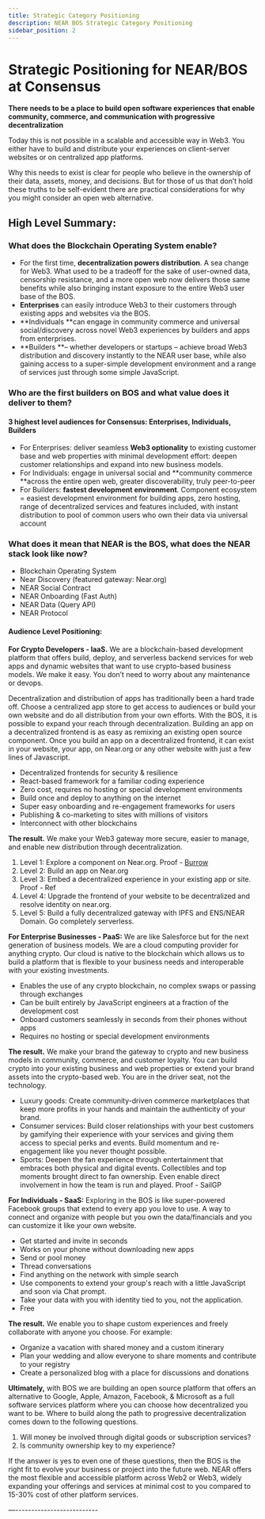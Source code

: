 ```yaml
---
title: Strategic Category Positioning
description: NEAR BOS Strategic Category Positioning
sidebar_position: 2
---
```


# Strategic Positioning for NEAR/BOS at Consensus

**There needs to be a place to build open software experiences that enable community, commerce, and communication with progressive decentralization**

Today this is not possible in a scalable and accessible way in Web3. You either have to build and distribute your experiences on client-server websites or on centralized app platforms.

Why this needs to exist is clear for people who believe in the ownership of their data, assets, money, and decisions. But for those of us that don’t hold these truths to be self-evident there are practical considerations for why you might consider an open web alternative.

## High Level Summary:

### What does the Blockchain Operating System enable?



* For the first time, **decentralization powers distribution**. A sea change for Web3. What used to be a tradeoff for the sake of user-owned data, censorship resistance, and a more open web now delivers those same benefits while also bringing instant exposure to the entire Web3 user base of the BOS.
* **Enterprises** can easily introduce Web3 to their customers through existing apps and websites via the BOS. 
* **Individuals **can engage in community commerce and universal social/discovery across novel Web3 experiences by builders and apps from enterprises.
* **Builders **– whether developers or startups – achieve broad Web3 distribution and discovery instantly to the NEAR user base, while also gaining access to a super-simple development environment and a range of services just through some simple JavaScript. 

### Who are the first builders on BOS and what value does it deliver to them?

#### 3 highest level audiences for Consensus: Enterprises, Individuals, Builders



* For Enterprises: deliver seamless **Web3 optionality** to existing customer base and web properties with minimal development effort: deepen customer relationships and expand into new business models.
* For Individuals: engage in universal social and **community commerce **across the entire open web, greater discoverability, truly peer-to-peer
* For Builders: **fastest development environment**. Component ecosystem = easiest development environment for building apps, zero hosting, range of decentralized services and features included, with instant distribution to pool of common users who own their data via universal account

### What does it mean that NEAR is the BOS, what does the NEAR stack look like now?



  * Blockchain Operating System 
  * Near Discovery (featured gateway: Near.org)
  * NEAR Social Contract 
  * NEAR Onboarding (Fast Auth)
  * NEAR Data (Query API)
  * NEAR Protocol

#### Audience Level Positioning:

**For Crypto Developers - IaaS.** We are a blockchain-based development platform that offers build, deploy, and serverless backend services for web apps and dynamic websites that want to use crypto-based business models. We make it easy. You don’t need to worry about any maintenance or devops. 

Decentralization and distribution of apps has traditionally been a hard trade off. Choose a centralized app store to get access to audiences or build your own website and do all distribution from your own efforts. With the BOS, it is possible to expand your reach through decentralization. Building an app on a decentralized frontend is as easy as remixing an existing open source component. Once you build an app on a decentralized frontend, it can exist in your website, your app, on Near.org or any other website with just a few lines of Javascript.



* Decentralized frontends for security & resilience
* React-based framework for a familiar coding experience
* Zero cost, requires no hosting or special development environments 
* Build once and deploy to anything on the internet
* Super easy onboarding and re-engagement frameworks for users
* Publishing & co-marketing to sites with millions of visitors
* Interconnect with other blockchains

**The result.** We make your Web3 gateway more secure, easier to manage, and enable new distribution through decentralization.



1. Level 1: Explore a component on Near.org. Proof - [Burrow](https://alpha.near.org/ciocan.near/widget/burrow) 
2. Level 2: Build an app on Near.org 
3. Level 3: Embed a decentralized experience in your existing app or site. Proof - Ref 
4. Level 4: Upgrade the frontend of your website to be decentralized and resolve identity on near.org. 
5. Level 5: Build a fully decentralized gateway with IPFS and ENS/NEAR Domain. Go completely serverless.

**For Enterprise Businesses - PaaS:** We are like Salesforce but for the next generation of business models. We are a cloud computing provider for anything crypto. Our cloud is native to the blockchain which allows us to build a platform that is flexible to your business needs and interoperable with your existing investments.



* Enables the use of any crypto blockchain, no complex swaps or passing through exchanges
* Can be built entirely by JavaScript engineers at a fraction of the development cost
* Onboard customers seamlessly in seconds from their phones without apps
* Requires no hosting or special development environments

**The result.** We make your brand the gateway to crypto and new business models in community, commerce, and customer loyalty. You can build crypto into your existing business and web properties or extend your brand assets into the crypto-based web. You are in the driver seat, not the technology. 



* Luxury goods: Create community-driven commerce marketplaces that keep more profits in your hands and maintain the authenticity of your brand.
* Consumer services: Build closer relationships with your best customers by gamifying their experience with your services and giving them access to special perks and events. Build momentum and re-engagement like you never thought possible. 
* Sports: Deepen the fan experience through entertainment that embraces both physical and digital events. Collectibles and top moments brought direct to fan ownership. Even enable direct involvement in how the team is run and played. Proof - SailGP

**For Individuals - SaaS:** Exploring in the BOS is like super-powered Facebook groups that extend to every app you love to use. A way to connect and organize with people but you own the data/financials and you can customize it like your own website.



* Get started and invite in seconds
* Works on your phone without downloading new apps
* Send or pool money
* Thread conversations
* Find anything on the network with simple search 
* Use components to extend your group's reach with a little JavaScript and soon via Chat prompt.
* Take your data with you with identity tied to you, not the application.
* Free

**The result.** We enable you to shape custom experiences and freely collaborate with anyone you choose. For example:



* Organize a vacation with shared money and a custom itinerary
* Plan your wedding and allow everyone to share moments and contribute to your registry
* Create a personalized blog with a place for discussions and donations 

**Ultimately,** with BOS we are building an open source platform that offers an alternative to Google, Apple, Amazon, Facebook, & Microsoft as a full software services platform where you can choose how decentralized you want to be. Where to build along the path to progressive decentralization comes down to the following questions.



1. Will money be involved through digital goods or subscription services?
2. Is community ownership key to my experience?

If the answer is yes to even one of these questions, then the BOS is the right fit to evolve your business or project into the future web. NEAR offers the most flexible and accessible platform across Web2 or Web3, widely expanding your offerings and services at minimal cost to you compared to 15-30% cost of other platform services.

—--------------------------
